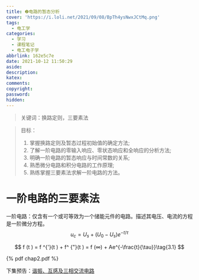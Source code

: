 ```yaml
---
title: ❷电路的暂态分析
cover: 'https://i.loli.net/2021/09/08/BpTh4ysNwxJCtMq.png'
tags:
  - 电工学
categories:
  - 学习
  - 课程笔记
  - 电工电子学
abbrlink: 162e5c7e
date: 2021-10-12 11:50:29
aside:
description:
katex:
comments:
copyright:
password:
hidden:
---
```


> 关键词：换路定则，三要素法

> 目标：
>
> 1. 掌握换路定则及暂态过程初始值的确定方法;
> 2. 了解一阶电路的零输入响应、零状态响应和全响应的分析方法;
> 3. 明确一阶电路的暂态响应与时间常数的关系;
> 4. 熟悉微分电路和积分电路的工作原理;
> 5. 熟练掌握三要素法求解一阶电路的方法。

# 一阶电路的三要素法

一阶电路：仅含有一个或可等效为一个储能元件的电路。描述其电压、电流的方程是一阶微分方程。
$$
u_c=U_s+(U_0-U_s)e^{-t/\tau}\tag{RC}
$$

$$
f (t ) = f ^{'}(t ) + f^ {"}(t ) = f (∞) + Ae^{-\frac{t}{\tau}}\tag{3.1}
$$

{% pdf chap2.pdf %}

下集预告：[谐振、互感及三相交流电路](http://eelab.zju.edu.cn/document/CircuitTheory/jia/chap4.pdf)

